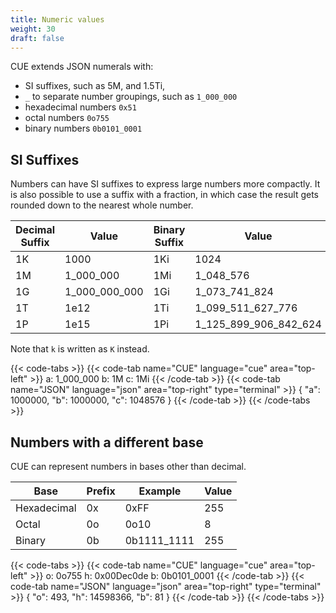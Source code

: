 ```yaml
---
title: Numeric values
weight: 30
draft: false
---
```


CUE extends JSON numerals with:

- SI suffixes, such as 5M, and 1.5Ti,
- `_` to separate number groupings, such as `1_000_000`
- hexadecimal numbers `0x51`
- octal numbers `0o755`
- binary numbers `0b0101_0001`

## SI Suffixes

Numbers can have SI suffixes to express large numbers more compactly.
It is also possible to use a suffix with a fraction, in which case the result
gets rounded down to the nearest whole number.

| Decimal Suffix | Value | Binary Suffix | Value |
| --- | --- | --- | --- |
| 1K | 1000 | 1Ki | 1024 |
| 1M | 1_000_000 | 1Mi | 1_048_576 |
| 1G | 1_000_000_000 | 1Gi | 1_073_741_824 |
| 1T | 1e12 | 1Ti | 1_099_511_627_776 |
| 1P | 1e15 | 1Pi | 1_125_899_906_842_624 |

Note that `k` is written as `K` instead.

{{< code-tabs >}}
{{< code-tab name="CUE" language="cue" area="top-left" >}}
a: 1_000_000
b: 1M
c: 1Mi
{{< /code-tab >}}
{{< code-tab name="JSON" language="json" area="top-right" type="terminal" >}}
{
    "a": 1000000,
    "b": 1000000,
    "c": 1048576
}
{{< /code-tab >}}
{{< /code-tabs >}}

## Numbers with a different base

CUE can represent numbers in bases other than decimal.

| Base | Prefix | Example | Value |
| --- | --- | --- | --- |
| Hexadecimal | 0x | 0xFF | 255 |
| Octal | 0o | 0o10 | 8 |
| Binary | 0b | 0b1111_1111 | 255 |

{{< code-tabs >}}
{{< code-tab name="CUE" language="cue" area="top-left" >}}
o: 0o755
h: 0x00Dec0de
b: 0b0101_0001
{{< /code-tab >}}
{{< code-tab name="JSON" language="json" area="top-right" type="terminal" >}}
{
    "o": 493,
    "h": 14598366,
    "b": 81
}
{{< /code-tab >}}
{{< /code-tabs >}}

